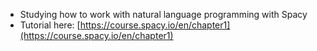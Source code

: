 - Studying how to work with natural language programming with Spacy
- Tutorial here: [https://course.spacy.io/en/chapter1](https://course.spacy.io/en/chapter1)